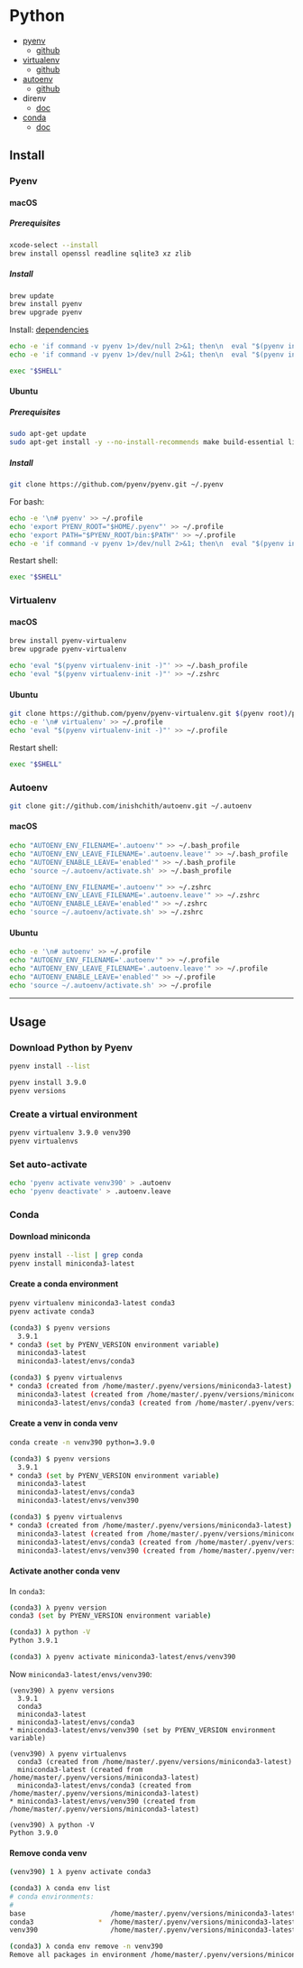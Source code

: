# Python

- [pyenv](#pyenv)
  - [github](https://github.com/pyenv/pyenv)
- [virtualenv](#virtualenv)
  - [github](https://github.com/pyenv/pyenv-virtualenv)
- [autoenv](#autoenv)
  - [github](https://github.com/inishchith/autoenv)
- direnv
  - [doc](https://direnv.net/)
- [conda](#conda)
  - [doc](https://docs.conda.io/en/latest/)

## Install

### Pyenv

#### macOS

##### Prerequisites

```bash
xcode-select --install
brew install openssl readline sqlite3 xz zlib
```

##### Install

```bash
brew update
brew install pyenv
brew upgrade pyenv
```

Install: [dependencies](https://github.com/pyenv/pyenv/wiki#suggested-build-environment)

```bash
echo -e 'if command -v pyenv 1>/dev/null 2>&1; then\n  eval "$(pyenv init -)"\nfi' >> ~/.bash_profile
echo -e 'if command -v pyenv 1>/dev/null 2>&1; then\n  eval "$(pyenv init -)"\nfi' >> ~/.zshrc
```

```bash
exec "$SHELL"
```

#### Ubuntu

##### Prerequisites

```bash
sudo apt-get update
sudo apt-get install -y --no-install-recommends make build-essential libssl-dev zlib1g-dev libbz2-dev libreadline-dev libsqlite3-dev wget curl llvm libncurses5-dev xz-utils tk-dev libxml2-dev libxmlsec1-dev libffi-dev liblzma-dev
```

##### Install

```bash
git clone https://github.com/pyenv/pyenv.git ~/.pyenv
```

For bash:

```bash
echo -e '\n# pyenv' >> ~/.profile
echo 'export PYENV_ROOT="$HOME/.pyenv"' >> ~/.profile
echo 'export PATH="$PYENV_ROOT/bin:$PATH"' >> ~/.profile
echo -e 'if command -v pyenv 1>/dev/null 2>&1; then\n  eval "$(pyenv init -)"\nfi' >> ~/.profile
```

Restart shell:

```bash
exec "$SHELL"
```

### Virtualenv

#### macOS

```bash
brew install pyenv-virtualenv
brew upgrade pyenv-virtualenv
```

```bash
echo 'eval "$(pyenv virtualenv-init -)"' >> ~/.bash_profile
echo 'eval "$(pyenv virtualenv-init -)"' >> ~/.zshrc
```

#### Ubuntu

```bash
git clone https://github.com/pyenv/pyenv-virtualenv.git $(pyenv root)/plugins/pyenv-virtualenv
echo -e '\n# virtualenv' >> ~/.profile
echo 'eval "$(pyenv virtualenv-init -)"' >> ~/.profile
```

Restart shell:

```bash
exec "$SHELL"
```

### Autoenv

```bash
git clone git://github.com/inishchith/autoenv.git ~/.autoenv
```

#### macOS

```bash
echo "AUTOENV_ENV_FILENAME='.autoenv'" >> ~/.bash_profile
echo "AUTOENV_ENV_LEAVE_FILENAME='.autoenv.leave'" >> ~/.bash_profile
echo "AUTOENV_ENABLE_LEAVE='enabled'" >> ~/.bash_profile
echo 'source ~/.autoenv/activate.sh' >> ~/.bash_profile

echo "AUTOENV_ENV_FILENAME='.autoenv'" >> ~/.zshrc
echo "AUTOENV_ENV_LEAVE_FILENAME='.autoenv.leave'" >> ~/.zshrc
echo "AUTOENV_ENABLE_LEAVE='enabled'" >> ~/.zshrc
echo 'source ~/.autoenv/activate.sh' >> ~/.zshrc
```

#### Ubuntu

```bash
echo -e '\n# autoenv' >> ~/.profile
echo "AUTOENV_ENV_FILENAME='.autoenv'" >> ~/.profile
echo "AUTOENV_ENV_LEAVE_FILENAME='.autoenv.leave'" >> ~/.profile
echo "AUTOENV_ENABLE_LEAVE='enabled'" >> ~/.profile
echo 'source ~/.autoenv/activate.sh' >> ~/.profile
```

---

## Usage

### Download Python by Pyenv

```bash
pyenv install --list
```

```bash
pyenv install 3.9.0
pyenv versions
```

### Create a virtual environment

```bash
pyenv virtualenv 3.9.0 venv390
pyenv virtualenvs
```

### Set auto-activate

```bash
echo 'pyenv activate venv390' > .autoenv
echo 'pyenv deactivate' > .autoenv.leave
```

### Conda

#### Download miniconda

```bash
pyenv install --list | grep conda
pyenv install miniconda3-latest
```

#### Create a conda environment

```bash
pyenv virtualenv miniconda3-latest conda3
pyenv activate conda3
```

```bash
(conda3) $ pyenv versions
  3.9.1
* conda3 (set by PYENV_VERSION environment variable)
  miniconda3-latest
  miniconda3-latest/envs/conda3

(conda3) $ pyenv virtualenvs
* conda3 (created from /home/master/.pyenv/versions/miniconda3-latest)
  miniconda3-latest (created from /home/master/.pyenv/versions/miniconda3-latest)
  miniconda3-latest/envs/conda3 (created from /home/master/.pyenv/versions/miniconda3-latest)
```

#### Create a venv in conda venv

```bash
conda create -n venv390 python=3.9.0
```

```bash
(conda3) $ pyenv versions
  3.9.1
* conda3 (set by PYENV_VERSION environment variable)
  miniconda3-latest
  miniconda3-latest/envs/conda3
  miniconda3-latest/envs/venv390

(conda3) $ pyenv virtualenvs
* conda3 (created from /home/master/.pyenv/versions/miniconda3-latest)
  miniconda3-latest (created from /home/master/.pyenv/versions/miniconda3-latest)
  miniconda3-latest/envs/conda3 (created from /home/master/.pyenv/versions/miniconda3-latest)
  miniconda3-latest/envs/venv390 (created from /home/master/.pyenv/versions/miniconda3-latest)
```

#### Activate another conda venv

In `conda3`:

```bash
(conda3) λ pyenv version
conda3 (set by PYENV_VERSION environment variable)

(conda3) λ python -V
Python 3.9.1

(conda3) λ pyenv activate miniconda3-latest/envs/venv390
```

Now `miniconda3-latest/envs/venv390`:

```
(venv390) λ pyenv versions
  3.9.1
  conda3
  miniconda3-latest
  miniconda3-latest/envs/conda3
* miniconda3-latest/envs/venv390 (set by PYENV_VERSION environment variable)

(venv390) λ pyenv virtualenvs
  conda3 (created from /home/master/.pyenv/versions/miniconda3-latest)
  miniconda3-latest (created from /home/master/.pyenv/versions/miniconda3-latest)
  miniconda3-latest/envs/conda3 (created from /home/master/.pyenv/versions/miniconda3-latest)
* miniconda3-latest/envs/venv390 (created from /home/master/.pyenv/versions/miniconda3-latest)

(venv390) λ python -V
Python 3.9.0
```

#### Remove conda venv

```bash
(venv390) 1 λ pyenv activate conda3

(conda3) λ conda env list
# conda environments:
#
base                     /home/master/.pyenv/versions/miniconda3-latest
conda3                *  /home/master/.pyenv/versions/miniconda3-latest/envs/conda3
venv390                  /home/master/.pyenv/versions/miniconda3-latest/envs/venv390

(conda3) λ conda env remove -n venv390
Remove all packages in environment /home/master/.pyenv/versions/miniconda3-latest/envs/venv390:
```

